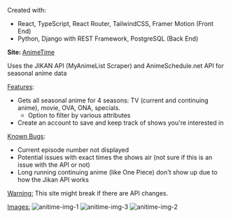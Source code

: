 Created with:  
  - React, TypeScript, React Router, TailwindCSS, Framer Motion (Front End) 
  - Python, Django with REST Framework, PostgreSQL (Back End) 

<b>Site: </b> [AnimeTime](https://anime-time-mu.vercel.app)

Uses the JIKAN API (MyAnimeList Scraper) and AnimeSchedule.net API for seasonal anime data 

<u>Features</u>:
- Gets all seasonal anime for 4 seasons: TV (current and continuing anime), movie, OVA, ONA, specials.
  - Option to filter by various attributes
- Create an account to save and keep track of shows you're interested in

<u>Known Bugs</u>:
- Current episode number not displayed
- Potential issues with exact times the shows air (not sure if this is an issue with the API or not)
- Long running continuing anime (like One Piece) don't show up due to how the Jikan API works

<u>Warning:</u> This site might break if there are API changes.

<u>Images:</u>
![anitime-img-1](https://user-images.githubusercontent.com/31109249/226437621-427b862b-e1a7-4124-bc0c-627c0efbcb3a.png)
![anitime-img-3](https://user-images.githubusercontent.com/31109249/226437623-7a809fce-3855-493c-b7b9-d809e0dd2ffc.png)
![anitime-img-2](https://user-images.githubusercontent.com/31109249/226437625-7dde047c-afa1-4f13-b76e-dfa2988ce858.png)
